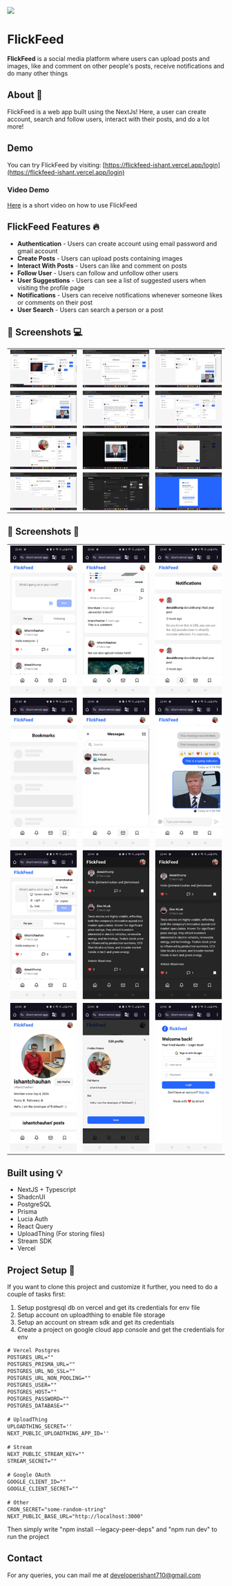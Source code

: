 ![](/m_shots/pc_3.png)
# **FlickFeed** 

**FlickFeed** is a social media platform where users can upload posts and images, like and comment on other people's posts, receive notifications and do many other things

## About :dart:

FlickFeed is a web app built using the NextJs! Here, a user can create account, search and follow users, interact with their posts, and do a lot more!

## Demo

You can try FlickFeed by visiting: [https://flickfeed-ishant.vercel.app/login](https://flickfeed-ishant.vercel.app/login)

### Video Demo

[Here](https://www.youtube.com/watch?v=qTP6rp6s57w&t=50s) is a short video on how to use FlickFeed

## FlickFeed Features :fire:

- **Authentication** - Users can create account using email password and gmail account
- **Create Posts** - Users can upload posts containing images
- **Interact With Posts** - Users can like and comment on posts
- **Follow User** - Users can follow and unfollow other users
- **User Suggestions** - Users can see a list of suggested users when visiting the profile page
- **Notifications** - Users can receive notifications whenever someone likes or comments on their post
- **User Search** - Users can search a person or a post

## 📸 Screenshots :computer:

|   |   |   |
|---|---|---|
|![](screenshots/pc_4.png)| ![](screenshots/pc_5.png) | ![](screenshots/pc_6.png)
|![](screenshots/pc_7.png)| ![](screenshots/pc_8.png) | ![](screenshots/pc_9.png)
|![](screenshots/pc_10.png)| ![](screenshots/pc_11.png) | ![](screenshots/pc_12.png)
|![](screenshots/pc_13.png)| ![](screenshots/pc_14.png) | ![](screenshots/pc_1.png)

## 📸 Screenshots :iphone:

|   |   |   |
|---|---|---|
|![](screenshots/m_1.jpg)| ![](screenshots/m_2.jpg) | ![](screenshots/m_3.jpg)
|![](screenshots/m_4.jpg) | ![](screenshots/m_5.jpg) |![](screenshots/m_6.jpg) 
|![](screenshots/m_7.jpg)|![](screenshots/m_8.jpg) | ![](screenshots/m_9.jpg)
|![](screenshots/m_10.jpg)|![](screenshots/m_11.jpg) | ![](screenshots/m_12.jpg)



## Built using :bulb:
- NextJS + Typescript
- ShadcnUI
- PostgreSQL
- Prisma
- Lucia Auth
- React Query
- UploadThing (For storing files)
- Stream SDK
- Vercel


## Project Setup :pencil:
If you want to clone this project and customize it further, you need to do a couple of tasks first:
1) Setup postgresql db on vercel and get its credentials for env file
2) Setup account on uploadthing to enable file storage
3) Setup an account on stream sdk and get its credentials
4) Create a project on google cloud app console and get the credentials for env
```
# Vercel Postgres
POSTGRES_URL=""
POSTGRES_PRISMA_URL=""
POSTGRES_URL_NO_SSL=""
POSTGRES_URL_NON_POOLING=""
POSTGRES_USER=""
POSTGRES_HOST=""
POSTGRES_PASSWORD=""
POSTGRES_DATABASE=""

# UploadThing
UPLOADTHING_SECRET=''
NEXT_PUBLIC_UPLOADTHING_APP_ID=''

# Stream
NEXT_PUBLIC_STREAM_KEY=""
STREAM_SECRET=""

# Google OAuth
GOOGLE_CLIENT_ID=""
GOOGLE_CLIENT_SECRET=""

# Other
CRON_SECRET="some-random-string"
NEXT_PUBLIC_BASE_URL="http://localhost:3000"
```
Then simply write "npm install --legacy-peer-deps" and "npm run dev" to run the project

## Contact
For any queries, you can mail me at developerishant710@gmail.com



